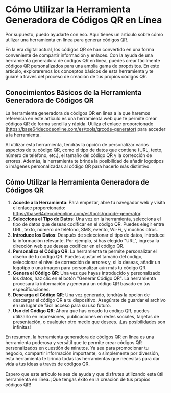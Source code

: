 Cómo Utilizar la Herramienta Generadora de Códigos QR en Línea
==============================================================

Por supuesto, puedo ayudarte con eso. Aquí tienes un artículo sobre cómo utilizar una herramienta en línea para generar códigos QR.

En la era digital actual, los códigos QR se han convertido en una forma conveniente de compartir información y enlaces. Con la ayuda de una herramienta generadora de códigos QR en línea, puedes crear fácilmente códigos QR personalizados para una amplia gama de propósitos. En este artículo, exploraremos los conceptos básicos de esta herramienta y te guiaré a través del proceso de creación de tus propios códigos QR.

Conocimientos Básicos de la Herramienta Generadora de Códigos QR
----------------------------------------------------------------

La herramienta generadora de códigos QR en línea a la que haremos referencia en este artículo es una herramienta web que te permite crear códigos QR de forma sencilla y rápida. Utiliza el enlace proporcionado (<https://base64decodeonline.com/es/tools/qrcode-generator>) para acceder a la herramienta.

Al utilizar esta herramienta, tendrás la opción de personalizar varios aspectos de tu código QR, como el tipo de datos que contiene (URL, texto, número de teléfono, etc.), el tamaño del código QR y la corrección de errores. Además, la herramienta te brinda la posibilidad de añadir logotipos o imágenes personalizadas al código QR para hacerlo más distintivo.

Cómo Utilizar la Herramienta Generadora de Códigos QR
-----------------------------------------------------

1. **Accede a la Herramienta**: Para empezar, abre tu navegador web y visita el enlace proporcionado: <https://base64decodeonline.com/es/tools/qrcode-generator>.
2. **Selecciona el Tipo de Datos**: Una vez en la herramienta, selecciona el tipo de datos que deseas codificar en el código QR. Puedes elegir entre URL, texto, número de teléfono, SMS, evento, Wi-Fi, y muchos otros.
3. **Introduce los Datos**: Después de seleccionar el tipo de datos, introduce la información relevante. Por ejemplo, si has elegido "URL", ingresa la dirección web que deseas codificar en el código QR.
4. **Personaliza el Código QR**: La herramienta te permite personalizar el diseño de tu código QR. Puedes ajustar el tamaño del código, seleccionar el nivel de corrección de errores y, si lo deseas, añadir un logotipo o una imagen para personalizar aún más tu código QR.
5. **Genera el Código QR**: Una vez que hayas introducido y personalizado los datos, haz clic en el botón "Generar Código QR". La herramienta procesará la información y generará un código QR basado en tus especificaciones.
6. **Descarga el Código QR**: Una vez generado, tendrás la opción de descargar el código QR a tu dispositivo. Asegúrate de guardar el archivo en un lugar de fácil acceso para su uso futuro.
7. **Uso del Código QR**: Ahora que has creado tu código QR, puedes utilizarlo en impresiones, publicaciones en redes sociales, tarjetas de presentación, o cualquier otro medio que desees. ¡Las posibilidades son infinitas!

En resumen, la herramienta generadora de códigos QR en línea es una herramienta poderosa y versátil que te permite crear códigos QR personalizados en cuestión de minutos. Ya sea para promocionar tu negocio, compartir información importante, o simplemente por diversión, esta herramienta te brinda todas las herramientas que necesitas para dar vida a tus ideas a través de códigos QR.

Espero que este artículo te sea de ayuda y que disfrutes utilizando esta útil herramienta en línea. ¡Que tengas éxito en la creación de tus propios códigos QR!